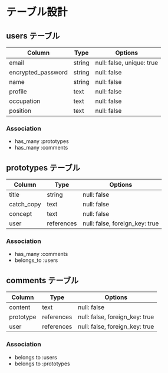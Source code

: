 # テーブル設計

## users テーブル

|Column              | Type   | Options                   |
| ------------------ | ------ | ------------------------- |
| email              | string | null: false, unique: true |
| encrypted_password | string | null: false               |
| name               | string | null: false               |
| profile            | text   | null: false               |
| occupation         | text   | null: false               |
| position           | text   | null: false               |

### Association

- has_many :prototypes
- has_many :comments


## prototypes テーブル

|Column             | Type       | Options                        |
| ----------------- | ---------- | ------------------------------ |
| title             | string     | null: false                    |
| catch_copy        | text       | null: false                    |
| concept           | text       | null: false                    |
| user              | references | null: false, foreign_key: true | 

### Association

- has_many :comments
- belongs_to :users

## comments テーブル

|Column     | Type       | Options                        |
| --------- | ---------- | ------------------------------ |
| content   | text       | null: false                    |
| prototype | references | null: false, foreign_key: true |
| user      | references | null: false, foreign_key: true |

### Association

- belongs to :users
- belongs to :prototypes